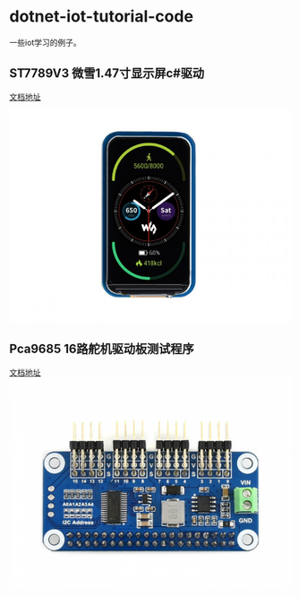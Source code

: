 # dotnet-iot-tutorial-code
一些iot学习的例子。

## ST7789V3 微雪1.47寸显示屏c#驱动

[文档地址](https://www.waveshare.net/wiki/1.47inch_LCD_Module#.E8.AF.B4.E6.98.8E)

![屏幕图片](/Images/720px-1.47inch-LCD-Module-1.jpg)


## Pca9685 16路舵机驱动板测试程序
[文档地址](https://www.waveshare.net/wiki/Servo_Driver_HAT)
![舵机驱动板图](/Images/540px-Servo_driver_hat.png)